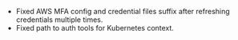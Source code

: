 - Fixed AWS MFA config and credential files suffix after refreshing credentials multiple times.
- Fixed path to auth tools for Kubernetes context.
